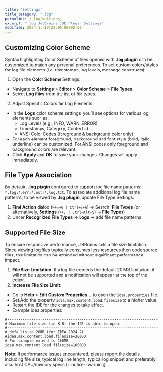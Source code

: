 ```yaml
---
title: "Settings"
title_category: ".log"
permalink: /.log/settings/
excerpt: ".log JetBrains IDE Plugin Settings"
modified: 2024-11-10T22:00:00+02:00
---
```


## Customizing Color Scheme

Syntax highlighting Color Scheme of files opened with **.log plugin** can be customized to match any personal preferences.
To set custom colors/styles for log file elements (i.e. timestamps, log levels, message constructs):

1. Open the **Color Scheme** Settings:
- Navigate to **Settings** > **Editor** > **Color Scheme** > **File Types**.
- Select **Log Files** from the list of file types.

2. Adjust Specific Colors for Log Elements:
- In the **Logs** color scheme settings, you’ll see options for various log elements such as:
  - Log Levels (e.g., INFO, WARN, ERROR)
  - Timestamps, Category, Context id...
  - ANSI Color Codes (foreground & background color only)
- For each element foreground, background and font style (bold, italic, underline) can be customized. For ANSI codes only foreground and background colors are relevant.
- Click **Apply** and **OK** to save your changes. Changes will apply immediately.

## File Type Association

By default, **.log plugin** configured to support log file name patterns: `*.log;*.err;*.out;*.log.txt`.
To associate additional log file name patterns, to be viewed by **.log plugin**, update File Type Settings:
1. **Find Action** dialog (`⌘+⇧+A | Ctrl+⇧+A`) → Search: **File Types** (or alternatively, **Settings** (`⌘+, | Ctrl+Alt+S`) → **File Types**)
2. Under **Recognized File Types** → **Logs** → add file name patterns

## Supported File Size

To ensure responsive performance, JetBrains sets a file size limitation. Since viewing log files typically consumes less resources then code source files, this limitation can be extended without significant performance impact. 

1. **File Size Limitation**: If a log file exceeds the default 20 MB limitation, it will not be supported and a notification will appear at the top of the editor.
2. **Increase File Size Limit**:
- Go to **Help** > **Edit Custom Properties…** to open the `idea.properties` file.
- Set/Add the property `idea.max.content.load.filesize` to a higher value.
- Restart the IDE for the changes to take effect. 
- Example idea.properties:
```
#---------------------------------------------------------------------  
# Maximum file size (in KiB) the IDE is able to open.  
#---------------------------------------------------------------------  
# defaults to 20MB (for IDEA 2024.2)
#idea.max.content.load.filesize=20000
# For example extend to 100MB
idea.max.content.load.filesize=100000
```

**Note**: If performance issues encountered, [please report](/.log/view-and-navigate/#submitting-issues--feature-requests) the details including file size, typical log line length, typical log snippet and preferably also host CPU/memory specs
{: .notice--warning}
